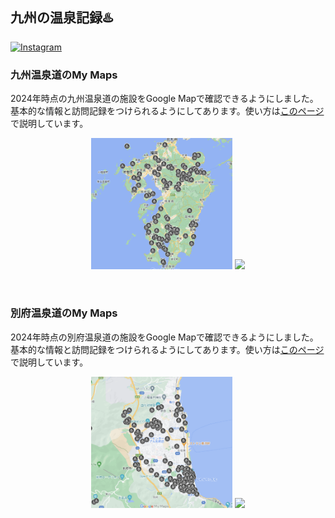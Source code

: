 ## 九州の温泉記録♨️
<a href="https://www.instagram.com/ofuro_memo/" target="_blank">
    <img src="https://img.shields.io/badge/Instagram-E4405F?style=for-the-badge&logo=instagram&logoColor=white" alt="Instagram">
</a></br>

### 九州温泉道のMy Maps
2024年時点の九州温泉道の施設をGoogle Mapで確認できるようにしました。</br>
基本的な情報と訪問記録をつけられるようにしてあります。使い方は[このページ](https://github.com/furotaro/kyushu_onsendo)で説明しています。
<p align="center">
    <img src="https://github.com/furotaro/kyushu_onsendo/blob/main/image/map.png" width="45%">
    <img src="https://github.com/furotaro/kyushu_onsendo/blob/main/image/map%E4%BE%8B.png" width="45%">
</p></br>

### 別府温泉道のMy Maps
2024年時点の別府温泉道の施設をGoogle Mapで確認できるようにしました。</br>
基本的な情報と訪問記録をつけられるようにしてあります。使い方は[このページ](https://github.com/furotaro/beppu_onsendo)で説明しています。
<p align="center">
    <img src="https://github.com/furotaro/beppu_onsendo/blob/main/image/map.png" width="45%">
    <img src="https://github.com/furotaro/beppu_onsendo/blob/main/image/map%20%E4%BE%8B.png" width="45%">
</p>

